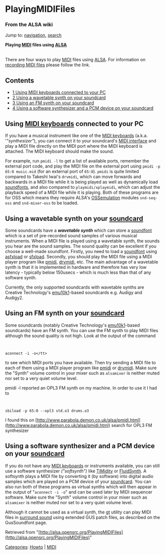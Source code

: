 PlayingMIDIFiles
================

### From the ALSA wiki

Jump to: [navigation](#mw-head), [search](#p-search)

**Playing [MIDI](/MIDI "MIDI") files using [ALSA](/ALSA "ALSA")**

\
 There are four ways to play [MIDI](/MIDI "MIDI") files using
[ALSA](/ALSA "ALSA"). For information on [recording MIDI
files](/Recording_MIDI_files "Recording MIDI files") please follow the
link.

Contents
--------

-   [1 Using MIDI keyboards connected to your
    PC](#Using_MIDI_keyboards_connected_to_your_PC)
-   [2 Using a wavetable synth on your
    soundcard](#Using_a_wavetable_synth_on_your_soundcard)
-   [3 Using an FM synth on your
    soundcard](#Using_an_FM_synth_on_your_soundcard)
-   [4 Using a software synthesizer and a PCM device on your
    soundcard](#Using_a_software_synthesizer_and_a_PCM_device_on_your_soundcard)

Using [MIDI keyboards](/MIDI_keyboards "MIDI keyboards") connected to your PC
-----------------------------------------------------------------------------

If you have a musical instrument like one of the [MIDI
keyboards](/MIDI_keyboards "MIDI keyboards") (a.k.a. '*"synthesizer"*),
you can connect it to your soundcard's [MIDI
interface](/MIDI_interface "MIDI interface") and play a MIDI file
directly on the MIDI port where the MIDI keyboard is attached. The MIDI
keyboard should make the sound.

For example, run `pmidi -l` to get a list of available ports, remember
the external port code, and play the MIDI file on the external port
using `pmidi -p 65:0 music.mid` (for an external port of `65:0`).
`pmidi` is quite limited compared to Takeshi Iwai's `drvmidi`, which can
move forwards and backwards in a MIDI file while it is being played as
well as dynamically load [soundfonts](/Soundfont "Soundfont"), and also
compared to `playmidi/xplaymidi`, which can adjust the playback speed of
a MIDI file while it is playing. Both of these programs are for OSS
which means they require ALSA's
[OSSemulation](/OSSemulation "OSSemulation") modules `snd-seq-oss` and
`snd-mixer-oss` to be loaded.

Using a wavetable synth on your [soundcard](/Soundcard "Soundcard")
-------------------------------------------------------------------

Some soundcards have a ***wavetable synth*** which can store a
[soundfont](/Soundfont "Soundfont") which is a set of pre-recorded sound
samples of various musical instruments. When a MIDI file is played using
a wavetable synth, the sounds you hear are the sound samples. The sound
quality can be excellent if you choose a well-made soundfont. Firstly,
you need to load a [soundfont](/Soundfont "Soundfont") using
[asfxload](/Asfxload "Asfxload") or [sfxload](/Sfxload "Sfxload").
Secondly, you should play the MIDI file using a MIDI player program like
[pmidi](/Pmidi "Pmidi"),
[drvmidi](?title=Drvmidi&action=edit&redlink=1 "Drvmidi (page does not exist)"),
etc. The main advantage of a wavetable synth is that it is implemented
in hardware and therefore has very low latency - typically below
150usecs - which is much less than that of any software synth.

Currently, the only supported soundcards with wavetable synths are
Creative Technology's [emu10k1](/Emu10k1 "Emu10k1")-based soundcards
e.g. Audigy and Audigy2.

Using an FM synth on your [soundcard](/Soundcard "Soundcard")
-------------------------------------------------------------

Some soundcards (notably Creative Technology's
[emu10k1](/Emu10k1 "Emu10k1")-based soundcards) have an FM synth. You
can use the FM synth to play MIDI files although the sound quality is
not high. Look at the output of the command

` `

    aconnect -i -o</tt>

to see which MIDI ports you have available. Then try sending a MIDI file
to each of them using a MIDI player program like [pmidi](/Pmidi "Pmidi")
or
[drvmidi](?title=Drvmidi&action=edit&redlink=1 "Drvmidi (page does not exist)").
Make sure the "Synth" volume control in your mixer such as `alsamixer`
is neither muted nor set to a very quiet volume level.

pmidi -l reported an OPL3 FM synth on my machine. In order to use it I
had to

` `

    sbiload -p 65:0 --opl3 std.o3 drums.o3

I found this on
[http://www.parabola.demon.co.uk/alsa/pmidi.html](http://www.parabola.demon.co.uk/alsa/pmidi.html)
search for OPL3 FM synthesizer

Using a software synthesizer and a PCM device on your [soundcard](/Soundcard "Soundcard")
-----------------------------------------------------------------------------------------

If you do not have any [MIDI
keyboards](/MIDI_keyboards "MIDI keyboards") or instruments available,
you can still use a software synthesizer *("softsynth")* like
[TiMidity](/TiMidity "TiMidity") or
[FluidSynth](/FluidSynth "FluidSynth"). A softsynth plays a MIDI file by
converting it (by software) into digital audio samples which are played
on a PCM device of your [soundcard](/Soundcard "Soundcard"). You can
also run both of these programs as virtual synths which will then appear
in the output of "`aconnect -i -o`" and can be used later by MIDI
sequencer software. Make sure the "Synth" volume control in your mixer
such as `alsamixer` is neither muted nor set to a very quiet volume
level.

Although it cannot be used as a virtual synth, the [gt](/Gt "Gt")
utility can play MIDI files in [surround
sound](/SurroundSound "SurroundSound") using extended GUS patch files,
as described on the GusSoundfont page.

Retrieved from
"[http://alsa.opensrc.org/PlayingMIDIFiles](http://alsa.opensrc.org/PlayingMIDIFiles)"

[Categories](/Special:Categories "Special:Categories"):
[Howto](/Category:Howto "Category:Howto") |
[MIDI](/Category:MIDI "Category:MIDI")

